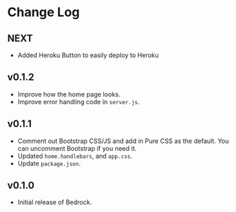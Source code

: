 # Change Log
## NEXT
* Added Heroku Button to easily deploy to Heroku

## v0.1.2
* Improve how the home page looks.
* Improve error handling code in `server.js`.

## v0.1.1
* Comment out Bootstrap CSS/JS and add in Pure CSS as the default. You can uncomment Bootstrap if you need it.
* Updated `home.handlebars`, and `app.css`.
* Update `package.json`.

## v0.1.0
* Initial release of Bedrock.

